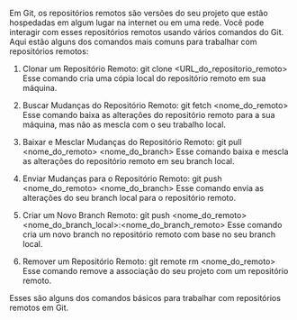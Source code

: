 Em Git, os repositórios remotos são versões do seu projeto que estão hospedadas em algum lugar na internet ou em uma rede. Você pode interagir com esses repositórios remotos usando vários comandos do Git. Aqui estão alguns dos comandos mais comuns para trabalhar com repositórios remotos:

   1. Clonar um Repositório Remoto: 
        git clone <URL_do_repositorio_remoto>
    Esse comando cria uma cópia local do repositório remoto em sua máquina.

   2. Buscar Mudanças do Repositório Remoto:
        git fetch <nome_do_remoto>
    Esse comando baixa as alterações do repositório remoto para a sua máquina, mas não as mescla com o seu trabalho local.

   3. Baixar e Mesclar Mudanças do Repositório Remoto:
        git pull <nome_do_remoto> <nome_do_branch>
    Esse comando baixa e mescla as alterações do repositório remoto em seu branch local.

   4. Enviar Mudanças para o Repositório Remoto:
        git push <nome_do_remoto> <nome_do_branch>
    Esse comando envia as alterações do seu branch local para o repositório remoto.

   5. Criar um Novo Branch Remoto:
        git push <nome_do_remoto> <nome_do_branch_local>:<nome_do_branch_remoto>
    Esse comando cria um novo branch no repositório remoto com base no seu branch local.

   6. Remover um Repositório Remoto:
        git remote rm <nome_do_remoto>
    Esse comando remove a associação do seu projeto com um repositório remoto.

Esses são alguns dos comandos básicos para trabalhar com repositórios remotos em Git. 
